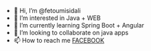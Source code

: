 - 👋 Hi, I’m @fetoumisidali
- 👀 I’m interested in Java + WEB
- 🌱 I’m currently learning Spring Boot + Angular
- 💞️ I’m looking to collaborate on java apps
- 📫 How to reach me [FACEBOOK](https://www.facebook.com/fetoumi)


<!---
fetoumisidali/fetoumisidali is a ✨ special ✨ repository because its `README.md` (this file) appears on your GitHub profile.
You can click the Preview link to take a look at your changes.
--->
